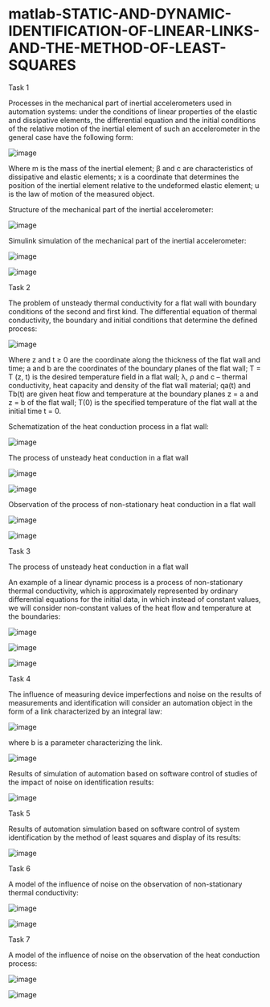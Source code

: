 # matlab-STATIC-AND-DYNAMIC-IDENTIFICATION-OF-LINEAR-LINKS-AND-THE-METHOD-OF-LEAST-SQUARES

Task 1

Processes in the mechanical part of inertial accelerometers used in automation systems: under the conditions of linear properties of the elastic and dissipative elements, the differential equation and the initial conditions of the relative motion of the inertial element of such an accelerometer in the general case have the following form:

![image](https://github.com/IlAnP7L24/matlab-STATIC-AND-DYNAMIC-IDENTIFICATION-OF-LINEAR-LINKS-AND-THE-METHOD-OF-LEAST-SQUARES/assets/158156829/d9cf849e-d756-4eae-94c0-fe896d20401e)

Where m is the mass of the inertial element; β and c are characteristics of dissipative and elastic elements; x is a coordinate that determines the position of the inertial element relative to the undeformed elastic element; u is the law of motion of the measured object.

Structure of the mechanical part of the inertial accelerometer:

![image](https://github.com/IlAnP7L24/matlab-STATIC-AND-DYNAMIC-IDENTIFICATION-OF-LINEAR-LINKS-AND-THE-METHOD-OF-LEAST-SQUARES/assets/158156829/68bec14a-70a9-4040-9071-17a0f2871792)

Simulink simulation of the mechanical part of the inertial accelerometer:

![image](https://github.com/IlAnP7L24/matlab-STATIC-AND-DYNAMIC-IDENTIFICATION-OF-LINEAR-LINKS-AND-THE-METHOD-OF-LEAST-SQUARES/assets/158156829/340682ee-4ae2-4f41-8007-321772e67eaa)

![image](https://github.com/IlAnP7L24/matlab-STATIC-AND-DYNAMIC-IDENTIFICATION-OF-LINEAR-LINKS-AND-THE-METHOD-OF-LEAST-SQUARES/assets/158156829/10922f7c-9e97-4d84-8e33-024802eda4c0)


Task 2

The problem of unsteady thermal conductivity for a flat wall with boundary conditions of the second and first kind.
The differential equation of thermal conductivity, the boundary and initial conditions that determine the defined process:

![image](https://github.com/IlAnP7L24/matlab-STATIC-AND-DYNAMIC-IDENTIFICATION-OF-LINEAR-LINKS-AND-THE-METHOD-OF-LEAST-SQUARES/assets/158156829/d888c106-d7f3-46a4-9cd2-5ae93688f775)

Where z and t ≥ 0 are the coordinate along the thickness of the flat wall and time; a and b are the coordinates of the boundary planes of the flat wall; T = T (z, t) is the desired temperature field in a flat wall; λ, ρ and с – thermal conductivity, heat capacity and density of the flat wall material; qa(t) and Tb(t) are given heat flow and temperature at the boundary planes z = a and z = b of the flat wall; T(0) is the specified temperature of the flat wall at the initial time t = 0.

Schematization of the heat conduction process in a flat wall:

![image](https://github.com/IlAnP7L24/matlab-STATIC-AND-DYNAMIC-IDENTIFICATION-OF-LINEAR-LINKS-AND-THE-METHOD-OF-LEAST-SQUARES/assets/158156829/e65adff3-15b1-4e2d-9567-05717a4da994)

The process of unsteady heat conduction in a flat wall

![image](https://github.com/IlAnP7L24/matlab-STATIC-AND-DYNAMIC-IDENTIFICATION-OF-LINEAR-LINKS-AND-THE-METHOD-OF-LEAST-SQUARES/assets/158156829/cdc3f2b0-590e-410e-bd92-3ac0b1517c3c)

![image](https://github.com/IlAnP7L24/matlab-STATIC-AND-DYNAMIC-IDENTIFICATION-OF-LINEAR-LINKS-AND-THE-METHOD-OF-LEAST-SQUARES/assets/158156829/12ad76f1-c0ef-4acb-b536-c3df5f4ae384)


Observation of the process of non-stationary heat conduction in a flat wall

![image](https://github.com/IlAnP7L24/matlab-STATIC-AND-DYNAMIC-IDENTIFICATION-OF-LINEAR-LINKS-AND-THE-METHOD-OF-LEAST-SQUARES/assets/158156829/ba6aa366-4c47-4683-b72e-87aff3d5245c)

![image](https://github.com/IlAnP7L24/matlab-STATIC-AND-DYNAMIC-IDENTIFICATION-OF-LINEAR-LINKS-AND-THE-METHOD-OF-LEAST-SQUARES/assets/158156829/3a3a4576-3b72-41bd-bc01-2a5e29c814c1)


Task 3

The process of unsteady heat conduction in a flat wall

An example of a linear dynamic process is a process of non-stationary thermal conductivity, which is approximately represented by ordinary differential equations for the initial data, in which instead of constant values, we will consider non-constant values ​​of the heat flow and temperature at the boundaries:

![image](https://github.com/IlAnP7L24/matlab-STATIC-AND-DYNAMIC-IDENTIFICATION-OF-LINEAR-LINKS-AND-THE-METHOD-OF-LEAST-SQUARES/assets/158156829/2473d4c3-2803-4944-bc7c-18bae37bd2ca)

![image](https://github.com/IlAnP7L24/matlab-STATIC-AND-DYNAMIC-IDENTIFICATION-OF-LINEAR-LINKS-AND-THE-METHOD-OF-LEAST-SQUARES/assets/158156829/86881e88-e2c8-4c33-b5e1-9c01d7c06ae8)

![image](https://github.com/IlAnP7L24/matlab-STATIC-AND-DYNAMIC-IDENTIFICATION-OF-LINEAR-LINKS-AND-THE-METHOD-OF-LEAST-SQUARES/assets/158156829/d3c25bf8-0cac-4fd8-9753-4e124d53ecd7)


Task 4

The influence of measuring device imperfections and noise on the results of measurements and identification will consider an automation object in the form of a link characterized by an integral law:

![image](https://github.com/IlAnP7L24/matlab-STATIC-AND-DYNAMIC-IDENTIFICATION-OF-LINEAR-LINKS-AND-THE-METHOD-OF-LEAST-SQUARES/assets/158156829/415b91cb-8eee-4472-9dce-9a3f88f23a4f)

where b is a parameter characterizing the link.

![image](https://github.com/IlAnP7L24/matlab-STATIC-AND-DYNAMIC-IDENTIFICATION-OF-LINEAR-LINKS-AND-THE-METHOD-OF-LEAST-SQUARES/assets/158156829/f2b5d081-8de0-4449-afc4-18db9f977e2d)

Results of simulation of automation based on software control of studies of the impact of noise on identification results:

![image](https://github.com/IlAnP7L24/matlab-STATIC-AND-DYNAMIC-IDENTIFICATION-OF-LINEAR-LINKS-AND-THE-METHOD-OF-LEAST-SQUARES/assets/158156829/87df177f-fbf1-4974-ba4c-462a25aa2193)


Task 5

Results of automation simulation based on software control of system identification by the method of least squares and display of its results:

![image](https://github.com/IlAnP7L24/matlab-STATIC-AND-DYNAMIC-IDENTIFICATION-OF-LINEAR-LINKS-AND-THE-METHOD-OF-LEAST-SQUARES/assets/158156829/a23aebf5-3c0a-45e2-a1a8-03261c851446)


Task 6 

A model of the influence of noise on the observation of non-stationary thermal conductivity:

![image](https://github.com/IlAnP7L24/matlab-STATIC-AND-DYNAMIC-IDENTIFICATION-OF-LINEAR-LINKS-AND-THE-METHOD-OF-LEAST-SQUARES/assets/158156829/0a83da41-fe80-472c-b196-941a96051a40)

![image](https://github.com/IlAnP7L24/matlab-STATIC-AND-DYNAMIC-IDENTIFICATION-OF-LINEAR-LINKS-AND-THE-METHOD-OF-LEAST-SQUARES/assets/158156829/8dca108b-7ebb-4e1a-9114-7eeaa3f0d4ea)

Task 7

A model of the influence of noise on the observation of the heat conduction process:

![image](https://github.com/IlAnP7L24/matlab-STATIC-AND-DYNAMIC-IDENTIFICATION-OF-LINEAR-LINKS-AND-THE-METHOD-OF-LEAST-SQUARES/assets/158156829/1212c86e-c708-4393-a035-0bcd793f288e)

![image](https://github.com/IlAnP7L24/matlab-STATIC-AND-DYNAMIC-IDENTIFICATION-OF-LINEAR-LINKS-AND-THE-METHOD-OF-LEAST-SQUARES/assets/158156829/d9b0cac5-6a24-4d41-b7df-126c05f88b58)
